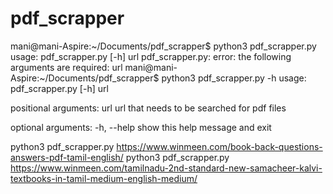 # pdf_scrapper

mani@mani-Aspire:~/Documents/pdf_scrapper$ python3 pdf_scrapper.py 
usage: pdf_scrapper.py [-h] url
pdf_scrapper.py: error: the following arguments are required: url
mani@mani-Aspire:~/Documents/pdf_scrapper$ python3 pdf_scrapper.py -h
usage: pdf_scrapper.py [-h] url

positional arguments:
  url         url that needs to be searched for pdf files

optional arguments:
  -h, --help  show this help message and exit

python3 pdf_scrapper.py https://www.winmeen.com/book-back-questions-answers-pdf-tamil-english/
python3 pdf_scrapper.py https://www.winmeen.com/tamilnadu-2nd-standard-new-samacheer-kalvi-textbooks-in-tamil-medium-english-medium/
